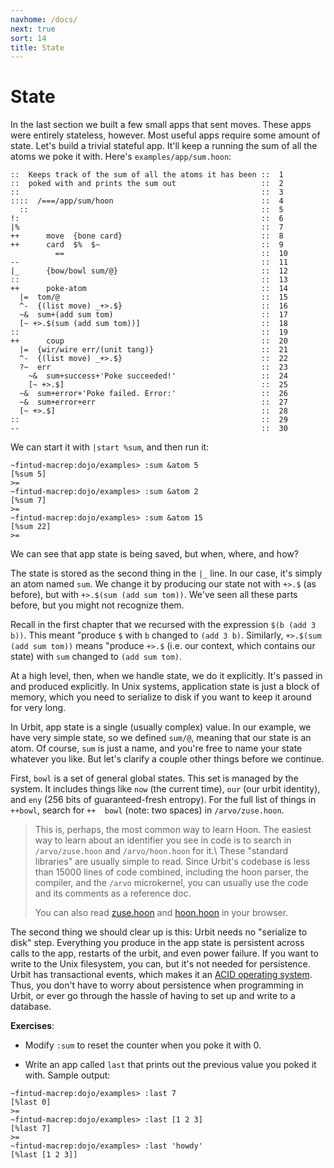 ```yaml
---
navhome: /docs/
next: true
sort: 14
title: State
---
```


State
=====

In the last section we built a few small apps that sent moves. These apps were
entirely stateless, however. Most useful apps require some amount of state.
Let's build a trivial stateful app. It'll keep a running the sum of all the
atoms we poke it with. Here's `examples/app/sum.hoon`:
    
```
::  Keeps track of the sum of all the atoms it has been ::  1
::  poked with and prints the sum out                   ::  2
::                                                      ::  3
::::  /===/app/sum/hoon                                 ::  4
  ::                                                    ::  5
!:                                                      ::  6
|%                                                      ::  7
++      move  {bone card}                               ::  8
++      card  $%  $~                                    ::  9
          ==                                            ::  10
--                                                      ::  11
|_      {bow/bowl sum/@}                                ::  12
::                                                      ::  13
++      poke-atom                                       ::  14
  |=  tom/@                                             ::  15
  ^-  {(list move) _+>.$}                               ::  16
  ~&  sum+(add sum tom)                                 ::  17
  [~ +>.$(sum (add sum tom))]                           ::  18
::                                                      ::  19
++      coup                                            ::  20
  |=  {wir/wire err/(unit tang)}                        ::  21
  ^-  {(list move) _+>.$}                               ::  22
  ?~  err                                               ::  23
    ~&  sum+success+'Poke succeeded!'                   ::  24
    [~ +>.$]                                            ::  25
  ~&  sum+error+'Poke failed. Error:'                   ::  26
  ~&  sum+error+err                                     ::  27
  [~ +>.$]                                              ::  28
::                                                      ::  29
--                                                      ::  30
```

We can start it with `|start %sum`, and then run it:

```
~fintud-macrep:dojo/examples> :sum &atom 5
[%sum 5]
>=
~fintud-macrep:dojo/examples> :sum &atom 2
[%sum 7]
>=
~fintud-macrep:dojo/examples> :sum &atom 15
[%sum 22]
>=
```

We can see that app state is being saved, but when, where, and how?

The state is stored as the second thing in the `|_` line. In our case, it's
simply an atom named `sum`. We change it by producing our state not with
`+>.$` (as before), but with `+>.$(sum (add sum tom))`. We've seen all these
parts before, but you might not recognize them.

Recall in the first chapter that we recursed with the expression
`$(b (add 3 b))`. This meant "produce `$` with `b` changed to `(add 3 b)`.
Similarly, `+>.$(sum (add sum tom))` means "produce `+>.$` (i.e. our
context, which contains our state) with `sum` changed to `(add sum tom)`.

At a high level, then, when we handle state, we do it explicitly. It's passed in
and produced explicitly. In Unix systems, application state is just a block of
memory, which you need to serialize to disk if you want to keep it around for
very long.

In Urbit, app state is a single (usually complex) value. In our example, we have
very simple state, so we defined `sum/@`, meaning that our state is an atom.
Of course, `sum` is just a name, and you're free to name your state whatever
you like. But let's clarify a couple other things before we continue.

First, `bowl` is a set of general global states. This set is managed by the
system. It includes things like `now` (the current time), `our` (our urbit
identity), and `eny` (256 bits of guaranteed-fresh entropy). For the full list
of things in `++bowl`, search for `++  bowl` (note: two spaces) in
`/arvo/zuse.hoon`.

> This is, perhaps, the most common way to learn Hoon. The easiest way to learn
> about an identifier you see in code is to search in `/arvo/zuse.hoon` and
> `/arvo/hoon.hoon` for it.\\ These "standard libraries" are usually simple to
> read. Since Urbit's codebase is less than 15000 lines of code combined,
> including the hoon parser, the compiler, and the `/arvo` microkernel, you can
> usually use the code and its comments as a reference doc.
>
> You can also read
> [zuse.hoon](https://github.com/urbit/arvo/blob/master/arvo/zuse.hoon) and
> [hoon.hoon](https://github.com/urbit/arvo/blob/master/arvo/hoon.hoon) in your
> browser.

The second thing we should clear up is this: Urbit needs no "serialize to disk"
step. Everything you produce in the app state is persistent across calls to the
app, restarts of the urbit, and even power failure. If you want to write to the
Unix filesystem, you can, but it's not needed for persistence. Urbit has
transactional events, which makes it an [ACID operating
system](https://en.wikipedia.org/wiki/ACID). Thus, you don't have to worry about
persistence when programming in Urbit, or ever go through the hassle of having
to set up and write to a database. 

**Exercises**:

-   Modify `:sum` to reset the counter when you poke it with 0.

-   Write an app called `last` that prints out the previous value you poked it with. 
    Sample output:

<!-- -->

```
~fintud-macrep:dojo/examples> :last 7
[%last 0]
>=
~fintud-macrep:dojo/examples> :last [1 2 3]
[%last 7]
>=
~fintud-macrep:dojo/examples> :last 'howdy'
[%last [1 2 3]]
```

